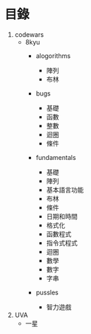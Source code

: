# 目錄

1. codewars
    - 8kyu
        - alogorithms
            - 陣列
            - 布林
        - bugs
            - 基礎
            - 函數
            - 整數
            - 迴圈
            - 條件
        - fundamentals
            - 基礎
            - 陣列
            - 基本語言功能
            - 布林
            - 條件
            - 日期和時間
            - 格式化
            - 函數程式
            - 指令式程式
            - 迴圈
            - 數學
            - 數字
            - 字串
             
            
        - pussles
            - 智力遊戲
2. UVA
    - 一星
